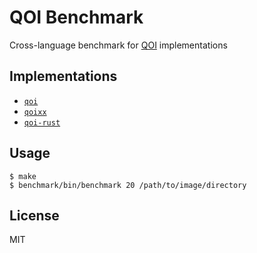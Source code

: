 # QOI Benchmark

Cross-language benchmark for [QOI](https://github.com/phoboslab/qoi) implementations

## Implementations

- [`qoi`](https://github.com/phoboslab/qoi)
- [`qoixx`](https://github.com/phoboslab/qoixx)
- [`qoi-rust`](https://github.com/aldanor/qoi-rust)

## Usage

```console
$ make
$ benchmark/bin/benchmark 20 /path/to/image/directory
```

## License

MIT
